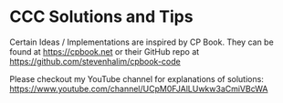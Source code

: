 # CCC Solutions and Tips

Certain Ideas / Implementations are inspired by CP Book. They can be found at https://cpbook.net or their GitHub repo at https://github.com/stevenhalim/cpbook-code


Please checkout my YouTube channel for explanations of solutions: https://www.youtube.com/channel/UCpM0FJAlLUwkw3aCmiVBcWA 
